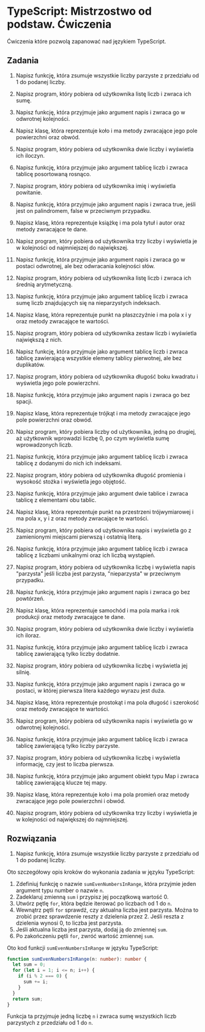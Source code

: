 # TypeScript: Mistrzostwo od podstaw. Ćwiczenia
Ćwiczenia które pozwolą zapanować nad językiem TypeScript.

## Zadania

1. Napisz funkcję, która zsumuje wszystkie liczby parzyste z przedziału od 1 do podanej liczby.
2. Napisz program, który pobiera od użytkownika listę liczb i zwraca ich sumę.
3. Napisz funkcję, która przyjmuje jako argument napis i zwraca go w odwrotnej kolejności.
4. Napisz klasę, która reprezentuje koło i ma metody zwracające jego pole powierzchni oraz obwód.
5. Napisz program, który pobiera od użytkownika dwie liczby i wyświetla ich iloczyn.
6. Napisz funkcję, która przyjmuje jako argument tablicę liczb i zwraca tablicę posortowaną rosnąco.
7. Napisz program, który pobiera od użytkownika imię i wyświetla powitanie.
8. Napisz funkcję, która przyjmuje jako argument napis i zwraca true, jeśli jest on palindromem, false w przeciwnym przypadku.
9. Napisz klasę, która reprezentuje książkę i ma pola tytuł i autor oraz metody zwracające te dane.
10. Napisz program, który pobiera od użytkownika trzy liczby i wyświetla je w kolejności od najmniejszej do największej.
11. Napisz funkcję, która przyjmuje jako argument napis i zwraca go w postaci odwrotnej, ale bez odwracania kolejności słów.
12. Napisz program, który pobiera od użytkownika listę liczb i zwraca ich średnią arytmetyczną.
13. Napisz funkcję, która przyjmuje jako argument tablicę liczb i zwraca sumę liczb znajdujących się na nieparzystych indeksach.
14. Napisz klasę, która reprezentuje punkt na płaszczyźnie i ma pola x i y oraz metody zwracające te wartości.
15. Napisz program, który pobiera od użytkownika zestaw liczb i wyświetla największą z nich.
16. Napisz funkcję, która przyjmuje jako argument tablicę liczb i zwraca tablicę zawierającą wszystkie elemeny tablicy pierwotnej, ale bez duplikatów.
17. Napisz program, który pobiera od użytkownika długość boku kwadratu i wyświetla jego pole powierzchni.
18. Napisz funkcję, która przyjmuje jako argument napis i zwraca go bez spacji.
19. Napisz klasę, która reprezentuje trójkąt i ma metody zwracające jego pole powierzchni oraz obwód.
20. Napisz program, który pobiera liczby od użytkownika, jedną po drugiej, aż użytkownik wprowadzi liczbę 0, po czym wyświetla sumę wprowadzonych liczb.

1. Napisz funkcję, która przyjmuje jako argument tablicę liczb i zwraca tablicę z dodanymi do nich ich indeksami.
2. Napisz program, który pobiera od użytkownika długość promienia i wysokość stożka i wyświetla jego objętość.
3. Napisz funkcję, która przyjmuje jako argument dwie tablice i zwraca tablicę z elementami obu tablic.
4. Napisz klasę, która reprezentuje punkt na przestrzeni trójwymiarowej i ma pola x, y i z oraz metody zwracające te wartości.
5. Napisz program, który pobiera od użytkownika napis i wyświetla go z zamienionymi miejscami pierwszą i ostatnią literą.
6. Napisz funkcję, która przyjmuje jako argument tablicę liczb i zwraca tablicę z liczbami unikalnymi oraz ich liczbą wystąpień.
7. Napisz program, który pobiera od użytkownika liczbę i wyświetla napis "parzysta" jeśli liczba jest parzysta, "nieparzysta" w przeciwnym przypadku.
8. Napisz funkcję, która przyjmuje jako argument napis i zwraca go bez powtórzeń.
9. Napisz klasę, która reprezentuje samochód i ma pola marka i rok produkcji oraz metody zwracające te dane.
10. Napisz program, który pobiera od użytkownika dwie liczby i wyświetla ich iloraz.
11. Napisz funkcję, która przyjmuje jako argument tablicę liczb i zwraca tablicę zawierającą tylko liczby dodatnie.
12. Napisz program, który pobiera od użytkownika liczbę i wyświetla jej silnię.
13. Napisz funkcję, która przyjmuje jako argument napis i zwraca go w postaci, w której pierwsza litera każdego wyrazu jest duża.
14. Napisz klasę, która reprezentuje prostokąt i ma pola długość i szerokość oraz metody zwracające te wartości.
15. Napisz program, który pobiera od użytkownika napis i wyświetla go w odwrotnej kolejności.
16. Napisz funkcję, która przyjmuje jako argument tablicę liczb i zwraca tablicę zawierającą tylko liczby parzyste.
17. Napisz program, który pobiera od użytkownika liczbę i wyświetla informację, czy jest to liczba pierwsza.
18. Napisz funkcję, która przyjmuje jako argument obiekt typu Map i zwraca tablicę zawierającą klucze tej mapy.
19. Napisz klasę, która reprezentuje koło i ma pola promień oraz metody zwracające jego pole powierzchni i obwód.
20. Napisz program, który pobiera od użytkownika trzy liczby i wyświetla je w kolejności od największej do najmniejszej.


## Rozwiązania

1. Napisz funkcję, która zsumuje wszystkie liczby parzyste z przedziału od 1 do podanej liczby.

Oto szczegółowy opis kroków do wykonania zadania w języku TypeScript:

1. Zdefiniuj funkcję o nazwie `sumEvenNumbersInRange`, która przyjmie jeden argument typu number o nazwie `n`.
2. Zadeklaruj zmienną `sum` i przypisz jej początkową wartość 0.
3. Utwórz pętlę `for`, która będzie iterować po liczbach od 1 do `n`.
4. Wewnątrz pętli `for` sprawdź, czy aktualna liczba jest parzysta. Można to zrobić przez sprawdzenie reszty z dzielenia przez 2. Jeśli reszta z dzielenia wynosi 0, to liczba jest parzysta.
5. Jeśli aktualna liczba jest parzysta, dodaj ją do zmiennej `sum`.
6. Po zakończeniu pętli `for`, zwróć wartość zmiennej `sum`.

Oto kod funkcji `sumEvenNumbersInRange` w języku TypeScript:

```typescript
function sumEvenNumbersInRange(n: number): number {
  let sum = 0;
  for (let i = 1; i <= n; i++) {
    if (i % 2 === 0) {
      sum += i;
    }
  }
  return sum;
}
```

Funkcja ta przyjmuje jedną liczbę `n` i zwraca sumę wszystkich liczb parzystych z przedziału od 1 do `n`.
